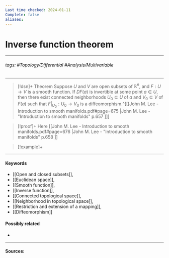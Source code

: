 ```yaml
---
Last time checked: 2024-01-11
Complete: false
aliases:
---
```

# Inverse function theorem
***
###### tags: #Topology/Differential #Analysis/Multivariable 
***
>[!dsn]+ Theorem
>Suppose $U$ and $V$ are open subsets of $\mathbb{R}^{n}$, and $F:U\to V$ is a smooth function. If $DF(a)$ is invertible at some point $a\in U$, then there exist connected neighborhoods $U_{0}\subseteq U$ of $a$ and $V_{0}\subseteq V$ of $F(a)$ such that $F|_{U_{0}}:U_{0}\to V_{0}$ is a diffeomorphism.^[[[John M. Lee - Introduction to smooth manifolds.pdf#page=675 |John M. Lee - "Introduction to smooth manifolds" p.657 ]]] 

>[!proof]+
>Here [[John M. Lee - Introduction to smooth manifolds.pdf#page=676 |John M. Lee - "Introduction to smooth manifolds" p.658 ]]

>[!example]+ 
>
***
#### Keywords
- [[Open and closed subsets]],
- [[Euclidean space]],
- [[Smooth function]],
- [[Inverse function]],
- [[Connected topological space]],
- [[Neighborhood in topological space]],
- [[Restriction and extension of a mapping]],
- [[Diffeomorphism]]
#### Possibly related
- 
***
#### Sources: